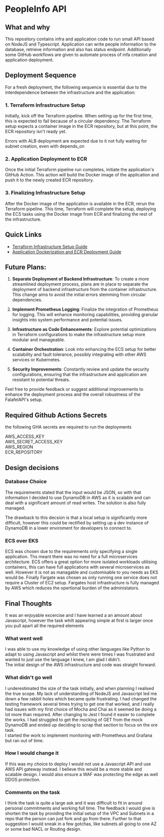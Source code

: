 # PeopleInfo API

## What and why

This repository contains infra and application code to run small API based on NodeJS and Typescript. Application can write people information to the database, retrieve information and also has status endpoint. 
Additionally some GitHub workflows are given to automate process of infa creation and application deployment.


## Deployment Sequence

For a fresh deployment, the following sequence is essential due to the interdependence between the infrastructure and the application:

### 1. **Terraform Infrastructure Setup**

Initially, kick off the Terraform pipeline. When setting up for the first time, this is expected to fail because of a circular dependency. The Terraform setup expects a container image in the ECR repository, but at this point, the ECR repository isn't ready yet.

Errors with ALB deployment are expected due to it not fully waiting for subnet creation, even with depends_on

### 2. **Application Deployment to ECR**

Once the initial Terraform pipeline run completes, initiate the application's GitHub Action. This action will build the Docker image of the application and push it to the newly created ECR repository.

### 3. **Finalizing Infrastructure Setup**

After the Docker image of the application is available in the ECR, rerun the Terraform pipeline. This time, Terraform will complete the setup, deploying the ECS tasks using the Docker image from ECR and finalizing the rest of the infrastructure.

## Quick Links

- [Terraform Infrastructure Setup Guide](https://github.com/Pretendfriend/Falafel-API-Server/blob/a005238977a6bb14f39a9830e3c883c1996b0be4/components/README.md)
- [Application Dockerization and ECR Deployment Guide](https://github.com/Pretendfriend/Falafel-API-Server/blob/a005238977a6bb14f39a9830e3c883c1996b0be4/application/README.md)

## Future Plans:

1. **Separate Deployment of Backend Infrastructure**: To create a more streamlined deployment process, plans are in place to separate the deployment of backend infrastructure from the container infrastructure. This change aims to avoid the initial errors stemming from circular dependencies.

2. **Implement Prometheus Logging**: Finalize the integration of Prometheus for logging. This will enhance monitoring capabilities, providing granular insights into system performance and potential issues.

3. **Infrastructure as Code Enhancements**: Explore potential optimizations in Terraform configurations to make the infrastructure setup more modular and manageable.

4. **Container Orchestration**: Look into enhancing the ECS setup for better scalability and fault tolerance, possibly integrating with other AWS services or Kubernetes.

5. **Security Improvements**: Constantly review and update the security configurations, ensuring that the infrastructure and application are resistant to potential threats.

Feel free to provide feedback or suggest additional improvements to enhance the deployment process and the overall robustness of the FalafelAPI's setup.

## Required Github Actions Secrets
the following GHA secrets are required to run the deployments

AWS_ACCESS_KEY\
AWS_SECRET_ACCESS_KEY\
AWS_REGION\
ECR_REPOSITORY

## Design decisions

### Database Choice
The requirements stated that the input would be JSON, so with that information I decided to use DynamoDB in AWS as it is scalable and can deal with a significant amount of read writes.  The solution is also fully managed.

The drawback to this decsion is that a local setup is significantly more difficult, however this could be rectified by setting up a dev instance of DynamoDB in a lower enviroment for developers to connect to.

### ECS over EKS
ECS was chosen due to the requirements only specifying a single application.  Ths meant there was no need for a full microservices architecture. ECS offers a great option for more isolated workloads utilising containers, this can have full applications with several microservices as well.  However it is not as managable and customisable to you needs as EKS would be.  Finally Fargate was chosen as only running one service does not require a Cluster of EC2 setup.  Fargates host infrastructure is fully managed by AWS which reduces the opertional burden of the administators.

## Final Thoughts

It was an enjoyable excercise and I have learned a an amount about Javascript, however the task whilt appearing simple at first is larger once you pull apart all the required elements

### What went well
I was able to use my knowledge of using other languages like Python to adapt to using Javascript and whilst there were times I was frustrated and wanted to just use the language I knew, I am glad I didn't. \
The initial design of the AWS infrastructure and code was straight forward.

### What didn't go well
I underestimated the size of the task initially, and when planning I realised the true scope. My lack of understanding of NodeJS and Javascript led me down a few rabbit holes which became quite frustrating. I had changed the testing framework several times trying to get one that worked, and I really had issues with my first choice of Mocha and Chai as it seemed be doing a lot more than required.  After changing to Jest I found it easier to complete the works.  I had struggled to get the mocking of GET from the mock DynamoDB and ended up deciding to scrap that section to focus on the ore task.\
I started the work to implement monitoring with Prometheus and Grafana but ran out of time.

###  How I would change it
If this was my choice to deploy I would not use a Javascript API and use AWS API gateway instead.  I believe this would be a more stable and scalable design. I would also ensure a WAF was protecting the edge as well DDOS protection.

### Comments on the task
I think the task is quite a large ask and it was difficult to fit in around personal commitments and working full time.  The feedback I would give is shorten the task by providing the initial setup of the VPC and Subnets in a repo that the person can just fork and go from there.  Further to that suggestion I would sneak in a few gotchas, like subnets all going to one AZ or some bad NACL or Routing design.